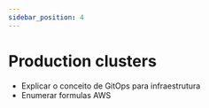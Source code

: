 ```yaml
---
sidebar_position: 4
---
```


# Production clusters

- Explicar o conceito de GitOps para infraestrutura
- Enumerar formulas AWS
